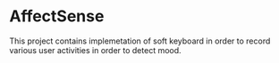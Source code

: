 # AffectSense

This project contains implemetation of soft keyboard in order to record various user activities in order to detect mood.
